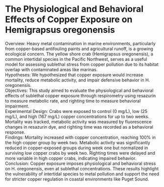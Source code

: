 # The Physiological and Behavioral Effects of Copper Exposure on Hemigrapsus oregonensis

 Overview: Heavy metal contamination in marine environments, particularly from copper-based antifouling paints and agricultural runoff, is a growing ecological concern. The yellow shore crab (Hemigrapsus oregonensis), a common intertidal species in the Pacific Northwest, serves as a useful model for assessing sublethal stress from copper pollution due to its habitat overlap with contaminated areas like marinas.  
  Hypotheses: We hypothesized that copper exposure would increase mortality, reduce metabolic activity, and impair defensive behavior in H. oregonensis.  
  Objectives: This study aimed to evaluate the physiological and behavioral effects of sublethal copper exposure through respirometry using resazurin to measure metabolic rate, and righting time to measure behavioral impairment.  
  Experimental Design: Crabs were exposed to control (0 mg/L), low (25 mg/L), and high (167 mg/L) copper concentrations for up to two weeks. Mortality was tracked, metabolic activity was measured by fluorescence changes in resazurin dye, and righting time was recorded as a behavioral response.  
  Findings:  Mortality increased with copper concentration, reaching 100% in the high copper group by week two. Metabolic activity was significantly reduced in copper-exposed groups during week one but normalized in surviving low copper crabs by week two. Righting times were delayed and more variable in high copper crabs, indicating impaired behavior. 
  Conclusion: Copper exposure imposes physiological and behavioral stress on H. oregonensis, even at sublethal concentrations. These results highlight the vulnerability of intertidal species to metal pollution and support the need for stricter copper regulation in coastal environments like Puget Sound.
